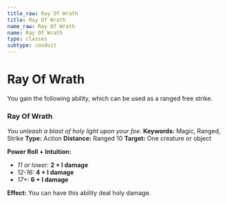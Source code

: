 ```yaml
---
title_raw: Ray Of Wrath
title: Ray Of Wrath
name_raw: Ray Of Wrath
name: Ray Of Wrath
type: classes
subtype: conduit
---
```


# Ray Of Wrath

You gain the following ability, which can be used as a ranged free strike.

### Ray Of Wrath

*You unleash a blast of holy light upon your foe.* **Keywords:** Magic, Ranged, Strike **Type:** Action **Distance:** Ranged 10 **Target:** One creature or object

**Power Roll + Intuition:**

- *11 or lower:* **2 + I damage**
- *12-16:* **4 + I damage**
- *17+:* **6 + I damage**

**Effect:** You can have this ability deal holy damage.
